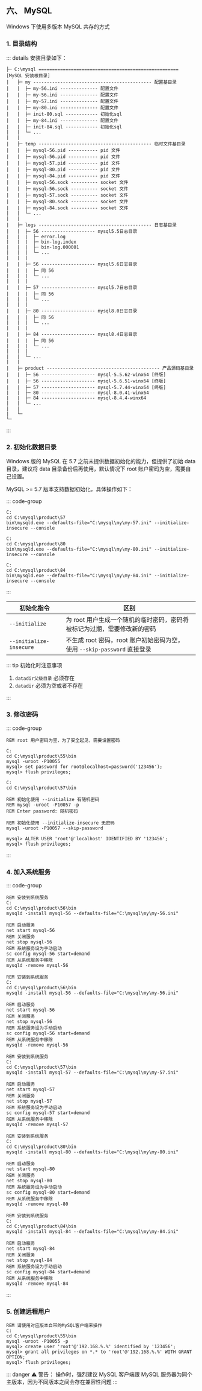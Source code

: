 ## 六、 MySQL

Windows 下使用多版本 MySQL 共存的方式

### 1. 目录结构

::: details 安装目录如下：

```
├─ C:\mysql ==================================================== [MySQL 安装根目录]
|   ├─ my -------------------------------------------- 配置基目录
|   |  ├─ my-56.ini -------------- 配置文件
|   |  ├─ my-56.ini -------------- 配置文件
|   |  ├─ my-57.ini -------------- 配置文件
|   |  ├─ my-80.ini -------------- 配置文件
|   |  ├─ init-80.sql ------------ 初始化sql
|   |  ├─ my-84.ini -------------- 配置文件
|   |  ├─ init-84.sql ------------ 初始化sql
|   |  └─ ...
|   |
|   ├─ temp ------------------------------------------ 临时文件基目录
|   |  ├─ mysql-56.pid ----------- pid 文件
|   |  ├─ mysql-56.pid ----------- pid 文件
|   |  ├─ mysql-57.pid ----------- pid 文件
|   |  ├─ mysql-80.pid ----------- pid 文件
|   |  ├─ mysql-84.pid ----------- pid 文件
|   |  ├─ mysql-56.sock ---------- socket 文件
|   |  ├─ mysql-56.sock ---------- socket 文件
|   |  ├─ mysql-57.sock ---------- socket 文件
|   |  ├─ mysql-80.sock ---------- socket 文件
|   |  ├─ mysql-84.sock ---------- socket 文件
|   |  └─ ...
|   |
|   ├─ logs ------------------------------------------ 日志基目录
|   |  ├─ 56 -------------------- mysql5.5日志目录
|   |  |  ├─ error.log
|   |  |  ├─ bin-log.index
|   |  |  ├─ bin-log.000001
|   |  |  └─ ...
|   |  |
|   |  ├─ 56 -------------------- mysql5.6日志目录
|   |  |  ├─ 同 56
|   |  |  └─ ...
|   |  |
|   |  ├─ 57 -------------------- mysql5.7日志目录
|   |  |  ├─ 同 56
|   |  |  └─ ...
|   |  |
|   |  ├─ 80 -------------------- mysql8.0日志目录
|   |  |  ├─ 同 56
|   |  |  └─ ...
|   |  |
|   |  ├─ 84 -------------------- mysql8.4日志目录
|   |  |  ├─ 同 56
|   |  |  └─ ...
|   |  |
|   |  └─ ...
|   |
|   ├─ product ------------------------------------------ 产品源码基目录
|   |  ├─ 56 -------------------- mysql-5.5.62-winx64 [终版]
|   |  ├─ 56 -------------------- mysql-5.6.51-winx64 [终版]
|   |  ├─ 57 -------------------- mysql-5.7.44-winx64 [终版]
|   |  ├─ 80 -------------------- mysql-8.0.41-winx64
|   |  ├─ 84 -------------------- mysql-8.4.4-winx64
|   |  └─ ...
|   |
|   └─
└─
```

:::

### 2. 初始化数据目录

Windows 版的 MySQL 在 5.7 之前未提供数据初始化的能力，但提供了初始 data 目录，建议将 data 目录备份后再使用，默认情况下 root 账户密码为空，需要自己设置。

MySQL >= 5.7 版本支持数据初始化，具体操作如下：

::: code-group

```batch [57]
C:
cd C:\mysql\product\57
bin\mysqld.exe --defaults-file="C:\mysql\my\my-57.ini" --initialize-insecure --console
```

```batch [80]
C:
cd C:\mysql\product\80
bin\mysqld.exe --defaults-file="C:\mysql\my\my-80.ini" --initialize-insecure --console
```

```batch [84]
C:
cd C:\mysql\product\84
bin\mysqld.exe --defaults-file="C:\mysql\my\my-84.ini" --initialize-insecure --console
```

:::

| 初始化指令              | 区别                                                                         |
| ----------------------- | ---------------------------------------------------------------------------- |
| `--initialize`          | 为 root 用户生成一个随机的临时密码，密码将被标记为过期，需要修改新的密码     |
| `--initialize-insecure` | 不生成 root 密码，root 账户初始密码为空，<br>使用 `--skip-password` 直接登录 |

::: tip 初始化时注意事项

1. `datadir父级目录` 必须存在
2. `datadir` 必须为空或者不存在

:::

### 3. 修改密码

::: code-group

```batch [<5.7]
REM root 用户密码为空，为了安全起见，需要设置密码

C:
cd C:\mysql\product\55\bin
mysql -uroot -P10055
mysql> set password for root@localhost=password('123456');
mysql> flush privileges;
```

```batch [>=5.7]
C:
cd C:\mysql\product\57\bin

REM 初始化使用 --initialize 有随机密码
REM mysql -uroot -P10057 -p
REM Enter password: 随机密码

REM 初始化使用 --initialize-insecure 无密码
mysql -uroot -P10057 --skip-password

mysql> ALTER USER 'root'@'localhost' IDENTIFIED BY '123456';
mysql> flush privileges;
```

:::

### 4. 加入系统服务

::: code-group

```batch [56]
REM 安装到系统服务
C:
cd C:\mysql\product\56\bin
mysqld -install mysql-56 --defaults-file="C:\mysql\my\my-56.ini"

REM 启动服务
net start mysql-56
REM 关闭服务
net stop mysql-56
REM 系统服务设为手动启动
sc config mysql-56 start=demand
REM 从系统服务中移除
mysqld -remove mysql-56
```

```batch [56]
REM 安装到系统服务
C:
cd C:\mysql\product\56\bin
mysqld -install mysql-56 --defaults-file="C:\mysql\my\my-56.ini"

REM 启动服务
net start mysql-56
REM 关闭服务
net stop mysql-56
REM 系统服务设为手动启动
sc config mysql-56 start=demand
REM 从系统服务中移除
mysqld -remove mysql-56
```

```batch [57]
REM 安装到系统服务
C:
cd C:\mysql\product\57\bin
mysqld -install mysql-57 --defaults-file="C:\mysql\my\my-57.ini"

REM 启动服务
net start mysql-57
REM 关闭服务
net stop mysql-57
REM 系统服务设为手动启动
sc config mysql-57 start=demand
REM 从系统服务中移除
mysqld -remove mysql-57
```

```batch [80]
REM 安装到系统服务
C:
cd C:\mysql\product\80\bin
mysqld -install mysql-80 --defaults-file="C:\mysql\my\my-80.ini"

REM 启动服务
net start mysql-80
REM 关闭服务
net stop mysql-80
REM 系统服务设为手动启动
sc config mysql-80 start=demand
REM 从系统服务中移除
mysqld -remove mysql-80
```

```batch [84]
REM 安装到系统服务
C:
cd C:\mysql\product\84\bin
mysqld -install mysql-84 --defaults-file="C:\mysql\my\my-84.ini"

REM 启动服务
net start mysql-84
REM 关闭服务
net stop mysql-84
REM 系统服务设为手动启动
sc config mysql-84 start=demand
REM 从系统服务中移除
mysqld -remove mysql-84
```

:::

### 5. 创建远程用户

```batch
REM 请使用对应版本自带的MySQL客户端来操作
C:
cd C:\mysql\product\55\bin
mysql -uroot -P10055 -p
mysql> create user 'root'@'192.168.%.%' identified by '123456';
mysql> grant all privileges on *.* to 'root'@'192.168.%.%' WITH GRANT OPTION;
mysql> flush privileges;
```

::: danger ⚠️ 警告：
操作时，强烈建议 MySQL 客户端跟 MySQL 服务器为同个主版本，因为不同版本之间会存在兼容性问题
:::
